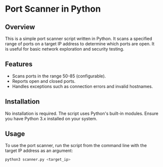 # Port Scanner in Python

## Overview

This is a simple port scanner script written in Python. It scans a specified range of ports on a target IP address to determine which ports are open. It is useful for basic network exploration and security testing.

## Features

- Scans ports in the range 50-85 (configurable).
- Reports open and closed ports.
- Handles exceptions such as connection errors and invalid hostnames.

## Installation

No installation is required. The script uses Python's built-in modules. Ensure you have Python 3.x installed on your system.

## Usage

To use the port scanner, run the script from the command line with the target IP address as an argument:

```bash
python3 scanner.py <target_ip>
